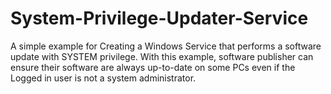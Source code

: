 # System-Privilege-Updater-Service
A simple example for Creating a Windows Service that performs a software update with SYSTEM privilege. With this example, software publisher can ensure their software are always up-to-date on some PCs even if the Logged in user is not a system administrator.
